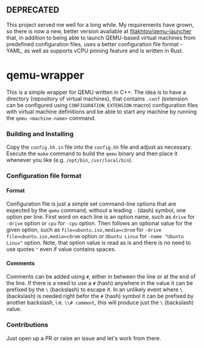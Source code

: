 ## DEPRECATED

This project served me well for a long while. My requirements have grown, so there is now a new, better version available at [filakhtov/qemu-launcher](https://github.com/filakhtov/qemu-launcher) that, in addition to being able to launch QEMU-based virtual machines from predefined configuration files, uses a better configuration file format - YAML, as well as supports vCPU pinning feature and is written in Rust.

# qemu-wrapper

This is a simple wrapper for QEMU written in C++. The idea is to have a directory (repository of virtual machines), that contains `.conf` (extension can be configured using `CONFIGURATION_EXTENSION` macro) configuration files with virtual machine definitions and be able to start any machine by running the `qemu <machine-name>` command.

### Building and Installing
Copy the `config.hh.in` file into the `config.hh` file and adjust as necessary. Execute the `make` command to build the `qemu` binary and then place it whenever you like (e.g. `/opt/bin`, `/usr/local/bin`).

### Configuration file format

#### Format
Configuration file is just a simple set command-line options that are expected by the `qemu` command, without a leading `-` (dash) symbol, one option per line. First word on each line is an option name, such as `drive` for `-drive` option or `cpu` for `-cpu` option. Then follows an optional value for the given option, such as `file=ubuntu.iso,media=cdrom` for `-drive file=ubuntu.iso,media=cdrom` option or `Ubuntu Linux` for `-name "Ubuntu Linux"` option. Note, that option value is read as is and there is no need to use quotes `"` even if value contains spaces.

#### Comments
Comments can be added using `#`, either in between the line or at the end of the line. If there is a need to use a `#` (hash) anywhere in the value it can be prefixed by the `\` (backslash) to escape it. In an unlikely event where `\` (backslash) is needed right befor the `#` (hash) symbol it can be prefixed by another backslash, i.e. `\\# comment`, this will produce just the `\` (backslash) value.

### Contributions
Just open up a PR or raise an issue and let's work from there.
